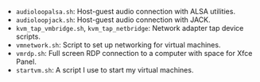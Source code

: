 * `audioloopalsa.sh`: Host-guest audio connection with ALSA utilities.
* `audioloopjack.sh`: Host-guest audio connection with JACK.
* `kvm_tap_vmbridge.sh`, `kvm_tap_netbridge`: Network adapter tap device scripts.
* `vmnetwork.sh`: Script to set up networking for virtual machines.
* `vmrdp.sh`: Full screen RDP connection to a computer with space for Xfce Panel.
* `startvm.sh`: A script I use to start my virtual machines.
